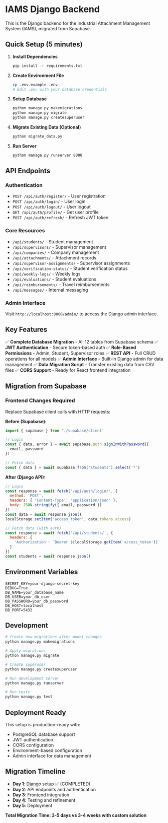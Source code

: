# IAMS Django Backend

This is the Django backend for the Industrial Attachment Management System (IAMS), migrated from Supabase.

## Quick Setup (5 minutes)

1. **Install Dependencies**
   ```bash
   pip install -r requirements.txt
   ```

2. **Create Environment File**
   ```bash
   cp .env.example .env
   # Edit .env with your database credentials
   ```

3. **Setup Database**
   ```bash
   python manage.py makemigrations
   python manage.py migrate
   python manage.py createsuperuser
   ```

4. **Migrate Existing Data (Optional)**
   ```bash
   python migrate_data.py
   ```

5. **Run Server**
   ```bash
   python manage.py runserver 8000
   ```

## API Endpoints

### Authentication
- `POST /api/auth/register/` - User registration
- `POST /api/auth/login/` - User login
- `POST /api/auth/logout/` - User logout
- `GET /api/auth/profile/` - Get user profile
- `POST /api/auth/refresh/` - Refresh JWT token

### Core Resources
- `/api/students/` - Student management
- `/api/supervisors/` - Supervisor management
- `/api/companies/` - Company management
- `/api/attachments/` - Attachment records
- `/api/supervisor-assignments/` - Supervisor assignments
- `/api/verification-status/` - Student verification status
- `/api/weekly-logs/` - Weekly logs
- `/api/evaluations/` - Student evaluations
- `/api/reimbursements/` - Travel reimbursements
- `/api/messages/` - Internal messaging

### Admin Interface
Visit `http://localhost:8000/admin/` to access the Django admin interface.

## Key Features

✅ **Complete Database Migration** - All 12 tables from Supabase schema
✅ **JWT Authentication** - Secure token-based auth
✅ **Role-Based Permissions** - Admin, Student, Supervisor roles
✅ **REST API** - Full CRUD operations for all models
✅ **Admin Interface** - Built-in Django admin for data management
✅ **Data Migration Script** - Transfer existing data from CSV files
✅ **CORS Support** - Ready for React frontend integration

## Migration from Supabase

### Frontend Changes Required

Replace Supabase client calls with HTTP requests:

**Before (Supabase):**
```javascript
import { supabase } from './supabase/client'

// Login
const { data, error } = await supabase.auth.signInWithPassword({
  email, password
})

// Fetch data
const { data } = await supabase.from('students').select('*')
```

**After (Django API):**
```javascript
// Login
const response = await fetch('/api/auth/login/', {
  method: 'POST',
  headers: { 'Content-Type': 'application/json' },
  body: JSON.stringify({ email, password })
})
const data = await response.json()
localStorage.setItem('access_token', data.tokens.access)

// Fetch data (with auth)
const response = await fetch('/api/students/', {
  headers: { 
    'Authorization': `Bearer ${localStorage.getItem('access_token')}`
  }
})
const students = await response.json()
```

## Environment Variables

```env
SECRET_KEY=your-django-secret-key
DEBUG=True
DB_NAME=your_database_name
DB_USER=your_db_user
DB_PASSWORD=your_db_password
DB_HOST=localhost
DB_PORT=5432
```

## Development

```bash
# Create new migrations after model changes
python manage.py makemigrations

# Apply migrations
python manage.py migrate

# Create superuser
python manage.py createsuperuser

# Run development server
python manage.py runserver

# Run tests
python manage.py test
```

## Deployment Ready

This setup is production-ready with:
- PostgreSQL database support
- JWT authentication
- CORS configuration
- Environment-based configuration
- Admin interface for data management

## Migration Timeline

- **Day 1**: Django setup ✅ (COMPLETED)
- **Day 2**: API endpoints and authentication
- **Day 3**: Frontend integration
- **Day 4**: Testing and refinement
- **Day 5**: Deployment

**Total Migration Time: 3-5 days vs 3-4 weeks with custom solution**